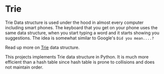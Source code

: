 # Trie

Trie Data structure is used under the hood in almost every computer including smart phones. The keyboard that you get on your phone uses the same data structure, when you start typing a word and it starts showing you suggestions. 
The idea is somewhat similar to Google's ```Did you mean....?```

Read up more on [Trie](https://en.wikipedia.org/wiki/Trie) data structure.

This projects implements Trie data structure in Python. 
It is much more efficient than a hash table since hash table is prone to collisions and does not maintain order. 

